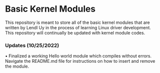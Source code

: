 # Basic Kernel Modules

This repository is meant to store all of the basic kernel modules that are written by Lendl Uy in the process of learning Linux driver development. This repository will continually be updated with kernel module codes.

### Updates (10/25/2022)

• Finalized a working Hello world module which compiles without errors. Navigate the README.md file for instructions on how to insert and remove the module.
